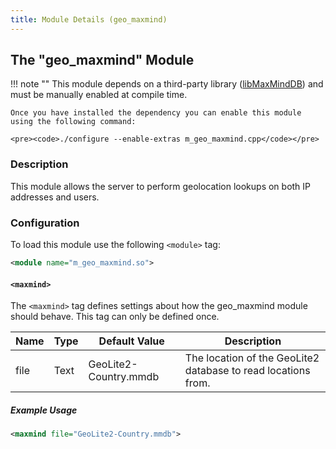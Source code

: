 ```yaml
---
title: Module Details (geo_maxmind)
---
```


## The "geo_maxmind" Module

!!! note ""
    This module depends on a third-party library ([libMaxMindDB](https://maxmind.github.io/libmaxminddb/)) and must be manually enabled at compile time.

    Once you have installed the dependency you can enable this module using the following command:

    <pre><code>./configure --enable-extras m_geo_maxmind.cpp</code></pre>

### Description

This module allows the server to perform geolocation lookups on both IP addresses and users.

### Configuration

To load this module use the following `<module>` tag:

```xml
<module name="m_geo_maxmind.so">
```

#### `<maxmind>`

The `<maxmind>` tag defines settings about how the geo_maxmind module should behave. This tag can only be defined once.

Name | Type | Default Value         | Description
---- | ---- | --------------------- | -----------
file | Text | GeoLite2-Country.mmdb | The location of the GeoLite2 database to read locations from.

##### Example Usage

```xml
<maxmind file="GeoLite2-Country.mmdb">
```
